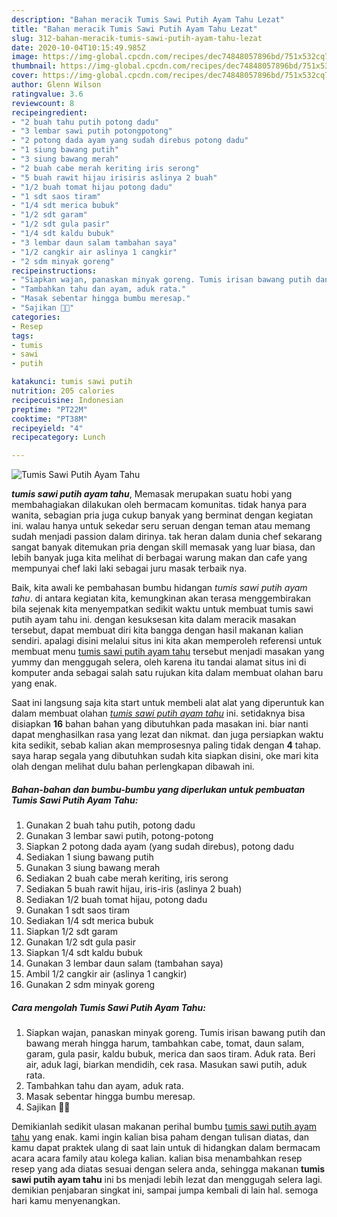 ```yaml
---
description: "Bahan meracik Tumis Sawi Putih Ayam Tahu Lezat"
title: "Bahan meracik Tumis Sawi Putih Ayam Tahu Lezat"
slug: 312-bahan-meracik-tumis-sawi-putih-ayam-tahu-lezat
date: 2020-10-04T10:15:49.985Z
image: https://img-global.cpcdn.com/recipes/dec74848057896bd/751x532cq70/tumis-sawi-putih-ayam-tahu-foto-resep-utama.jpg
thumbnail: https://img-global.cpcdn.com/recipes/dec74848057896bd/751x532cq70/tumis-sawi-putih-ayam-tahu-foto-resep-utama.jpg
cover: https://img-global.cpcdn.com/recipes/dec74848057896bd/751x532cq70/tumis-sawi-putih-ayam-tahu-foto-resep-utama.jpg
author: Glenn Wilson
ratingvalue: 3.6
reviewcount: 8
recipeingredient:
- "2 buah tahu putih potong dadu"
- "3 lembar sawi putih potongpotong"
- "2 potong dada ayam yang sudah direbus potong dadu"
- "1 siung bawang putih"
- "3 siung bawang merah"
- "2 buah cabe merah keriting iris serong"
- "5 buah rawit hijau irisiris aslinya 2 buah"
- "1/2 buah tomat hijau potong dadu"
- "1 sdt saos tiram"
- "1/4 sdt merica bubuk"
- "1/2 sdt garam"
- "1/2 sdt gula pasir"
- "1/4 sdt kaldu bubuk"
- "3 lembar daun salam tambahan saya"
- "1/2 cangkir air aslinya 1 cangkir"
- "2 sdm minyak goreng"
recipeinstructions:
- "Siapkan wajan, panaskan minyak goreng. Tumis irisan bawang putih dan bawang merah hingga harum, tambahkan cabe, tomat, daun salam, garam, gula pasir, kaldu bubuk, merica dan saos tiram. Aduk rata. Beri air, aduk lagi, biarkan mendidih, cek rasa. Masukan sawi putih, aduk rata."
- "Tambahkan tahu dan ayam, aduk rata."
- "Masak sebentar hingga bumbu meresap."
- "Sajikan 🤗😍"
categories:
- Resep
tags:
- tumis
- sawi
- putih

katakunci: tumis sawi putih 
nutrition: 205 calories
recipecuisine: Indonesian
preptime: "PT22M"
cooktime: "PT38M"
recipeyield: "4"
recipecategory: Lunch

---
```



![Tumis Sawi Putih Ayam Tahu](https://img-global.cpcdn.com/recipes/dec74848057896bd/751x532cq70/tumis-sawi-putih-ayam-tahu-foto-resep-utama.jpg)

<b><i>tumis sawi putih ayam tahu</i></b>, Memasak merupakan suatu hobi yang membahagiakan dilakukan oleh bermacam komunitas. tidak hanya para wanita, sebagian pria juga cukup banyak yang berminat dengan kegiatan ini. walau hanya untuk sekedar seru seruan dengan teman atau memang sudah menjadi passion dalam dirinya. tak heran dalam dunia chef sekarang sangat banyak ditemukan pria dengan skill memasak yang luar biasa, dan lebih banyak juga kita melihat di berbagai warung makan dan cafe yang mempunyai chef laki laki sebagai juru masak terbaik nya.

Baik, kita awali ke pembahasan bumbu hidangan <i>tumis sawi putih ayam tahu</i>. di antara kegiatan kita, kemungkinan akan terasa menggembirakan bila sejenak kita menyempatkan sedikit waktu untuk membuat tumis sawi putih ayam tahu ini. dengan kesuksesan kita dalam meracik masakan tersebut, dapat membuat diri kita bangga dengan hasil makanan kalian sendiri. apalagi disini melalui situs ini kita akan memperoleh referensi untuk membuat menu <u>tumis sawi putih ayam tahu</u> tersebut menjadi masakan yang yummy dan menggugah selera, oleh karena itu tandai alamat situs ini di komputer anda sebagai salah satu rujukan kita dalam membuat olahan baru yang enak.




Saat ini langsung saja kita start untuk membeli alat alat yang diperuntuk kan dalam membuat olahan <u><i>tumis sawi putih ayam tahu</i></u> ini. setidaknya bisa disiapkan <b>16</b> bahan bahan yang dibutuhkan pada masakan ini. biar nanti dapat menghasilkan rasa yang lezat dan nikmat. dan juga persiapkan waktu kita sedikit, sebab kalian akan memprosesnya paling tidak dengan <b>4</b> tahap. saya harap segala yang dibutuhkan sudah kita siapkan disini, oke mari kita olah dengan melihat dulu bahan perlengkapan dibawah ini.

<!--inarticleads1-->

##### Bahan-bahan dan bumbu-bumbu yang diperlukan untuk pembuatan Tumis Sawi Putih Ayam Tahu:

1. Gunakan 2 buah tahu putih, potong dadu
1. Gunakan 3 lembar sawi putih, potong-potong
1. Siapkan 2 potong dada ayam (yang sudah direbus), potong dadu
1. Sediakan 1 siung bawang putih
1. Gunakan 3 siung bawang merah
1. Sediakan 2 buah cabe merah keriting, iris serong
1. Sediakan 5 buah rawit hijau, iris-iris (aslinya 2 buah)
1. Sediakan 1/2 buah tomat hijau, potong dadu
1. Gunakan 1 sdt saos tiram
1. Sediakan 1/4 sdt merica bubuk
1. Siapkan 1/2 sdt garam
1. Gunakan 1/2 sdt gula pasir
1. Siapkan 1/4 sdt kaldu bubuk
1. Gunakan 3 lembar daun salam (tambahan saya)
1. Ambil 1/2 cangkir air (aslinya 1 cangkir)
1. Gunakan 2 sdm minyak goreng




<!--inarticleads2-->

##### Cara mengolah Tumis Sawi Putih Ayam Tahu:

1. Siapkan wajan, panaskan minyak goreng. Tumis irisan bawang putih dan bawang merah hingga harum, tambahkan cabe, tomat, daun salam, garam, gula pasir, kaldu bubuk, merica dan saos tiram. Aduk rata. Beri air, aduk lagi, biarkan mendidih, cek rasa. Masukan sawi putih, aduk rata.
1. Tambahkan tahu dan ayam, aduk rata.
1. Masak sebentar hingga bumbu meresap.
1. Sajikan 🤗😍




Demikianlah sedikit ulasan makanan perihal bumbu <u>tumis sawi putih ayam tahu</u> yang enak. kami ingin kalian bisa paham dengan tulisan diatas, dan kamu dapat praktek ulang di saat lain untuk di hidangkan dalam bermacam acara acara family atau kolega kalian. kalian bisa menambahkan resep resep yang ada diatas sesuai dengan selera anda, sehingga makanan <b>tumis sawi putih ayam tahu</b> ini bs menjadi lebih lezat dan menggugah selera lagi. demikian penjabaran singkat ini, sampai jumpa kembali di lain hal. semoga hari kamu menyenangkan.
